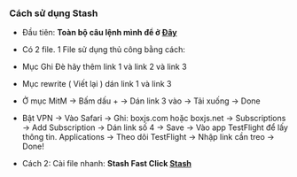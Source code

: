 ### Cách sử dụng Stash
- Đầu tiên: **Toàn bộ câu lệnh mình để ở [Đây](https://raw.githubusercontent.com/Hely-T/TestFlight-All/master/Tool/Stash/code.txt)**
- Có 2 file. 1 File sử dụng thủ công bằng cách:
- Mục Ghi Đè hãy thêm link 1 và link 2 và link 3
- Mục rewrite ( Viết lại ) dán link 1 và link 3
- Ở mục MitM -> Bấm dấu + -> Dán link 3 vào -> Tải xuống -> Done
- Bật VPN -> Vào Safari -> Ghi: boxjs.com hoặc boxjs.net -> Subscriptions -> Add Subscription -> Dán link số 4 -> Save -> Vào app TestFlight để lấy thông tin.
Applications -> Theo dõi TestFlight -> Nhập link cần treo -> Done!

- Cách 2: Cài file nhanh: **Stash Fast Click [Stash](https://link.stash.ws/install-override/github.com/Hely-T/TestFlight-All/raw/master/Tool/Stash/FastClick/TestFlight.stoverride)**